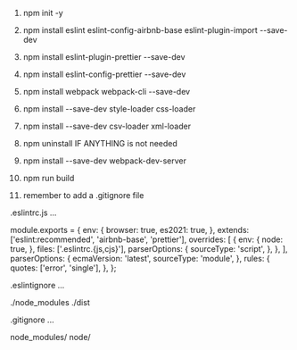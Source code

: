 1. npm init -y
2. npm install eslint eslint-config-airbnb-base eslint-plugin-import --save-dev
3. npm install eslint-plugin-prettier --save-dev
4. npm install eslint-config-prettier --save-dev
5. npm install webpack webpack-cli --save-dev
6. npm install --save-dev style-loader css-loader
7. npm install --save-dev csv-loader xml-loader
8. npm uninstall IF ANYTHING is not needed

9. npm install --save-dev webpack-dev-server
10. npm run build

11. remember to add a .gitignore file

.eslintrc.js ...

module.exports = {
env: {
browser: true,
es2021: true,
},
extends: ['eslint:recommended', 'airbnb-base', 'prettier'],
overrides: [
{
env: {
node: true,
},
files: ['.eslintrc.{js,cjs}'],
parserOptions: {
sourceType: 'script',
},
},
],
parserOptions: {
ecmaVersion: 'latest',
sourceType: 'module',
},
rules: {
quotes: ['error', 'single'],
},
};

.eslintignore ...

./node_modules
./dist

.gitignore ...

node_modules/
node/
